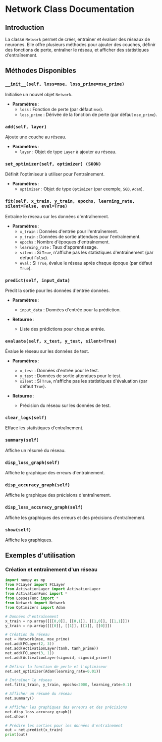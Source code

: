 # Network Class Documentation

## Introduction

La classe `Network` permet de créer, entraîner et évaluer des réseaux de neurones. Elle offre plusieurs méthodes pour ajouter des couches, définir des fonctions de perte, entraîner le réseau, et afficher des statistiques d'entraînement.

## Méthodes Disponibles

### `__init__(self, loss=mse, loss_prime=mse_prime)`

Initialise un nouvel objet `Network`.

- **Paramètres** :
  - `loss` : Fonction de perte (par défaut `mse`).
  - `loss_prime` : Dérivée de la fonction de perte (par défaut `mse_prime`).

### `add(self, layer)`

Ajoute une couche au réseau.

- **Paramètres** :
  - `layer` : Objet de type `Layer` à ajouter au réseau.

### `set_optimizer(self, optimizer) (SOON)`

Définit l'optimiseur à utiliser pour l'entraînement.

- **Paramètres** :
  - `optimizer` : Objet de type `Optimizer` (par exemple, `SGD`, `Adam`).

### `fit(self, x_train, y_train, epochs, learning_rate, silent=False, eval=True)`

Entraîne le réseau sur les données d'entraînement.

- **Paramètres** :
  - `x_train` : Données d'entrée pour l'entraînement.
  - `y_train` : Données de sortie attendues pour l'entraînement.
  - `epochs` : Nombre d'époques d'entraînement.
  - `learning_rate` : Taux d'apprentissage.
  - `silent` : Si `True`, n'affiche pas les statistiques d'entraînement (par défaut `False`).
  - `eval` : Si `True`, évalue le réseau après chaque époque (par défaut `True`).

### `predict(self, input_data)`

Prédit la sortie pour les données d'entrée données.

- **Paramètres** :
  - `input_data` : Données d'entrée pour la prédiction.

- **Retourne** :
  - Liste des prédictions pour chaque entrée.

### `evaluate(self, x_test, y_test, silent=True)`

Évalue le réseau sur les données de test.

- **Paramètres** :
  - `x_test` : Données d'entrée pour le test.
  - `y_test` : Données de sortie attendues pour le test.
  - `silent` : Si `True`, n'affiche pas les statistiques d'évaluation (par défaut `True`).

- **Retourne** :
  - Précision du réseau sur les données de test.

### `clear_logs(self)`

Efface les statistiques d'entraînement.

### `summary(self)`

Affiche un résumé du réseau.

### `disp_loss_graph(self)`

Affiche le graphique des erreurs d'entraînement.

### `disp_accuracy_graph(self)`

Affiche le graphique des précisions d'entraînement.

### `disp_loss_accuracy_graph(self)`

Affiche les graphiques des erreurs et des précisions d'entraînement.

### `show(self)`

Affiche les graphiques.

## Exemples d'utilisation

### Création et entraînement d'un réseau

```python
import numpy as np
from FCLayer import FCLayer
from ActivationLayer import ActivationLayer
from ActivationFunc import *
from LossesFunc import *
from Network import Network
from Optimizers import Adam

# Données d'entraînement
x_train = np.array([[[0,0]], [[0,1]], [[1,0]], [[1,1]]])
y_train = np.array([[[0]], [[1]], [[1]], [[0]]])

# Création du réseau
net = Network(mse, mse_prime)
net.add(FCLayer(2, 3))
net.add(ActivationLayer(tanh, tanh_prime))
net.add(FCLayer(3, 1))
net.add(ActivationLayer(sigmoid, sigmoid_prime))

# Définir la fonction de perte et l'optimiseur
net.set_optimizer(Adam(learning_rate=0.01))

# Entraîner le réseau
net.fit(x_train, y_train, epochs=2000, learning_rate=0.1)

# Afficher un résumé du réseau
net.summary()

# Afficher les graphiques des erreurs et des précisions
net.disp_loss_accuracy_graph()
net.show()

# Prédire les sorties pour les données d'entraînement
out = net.predict(x_train)
print(out)
